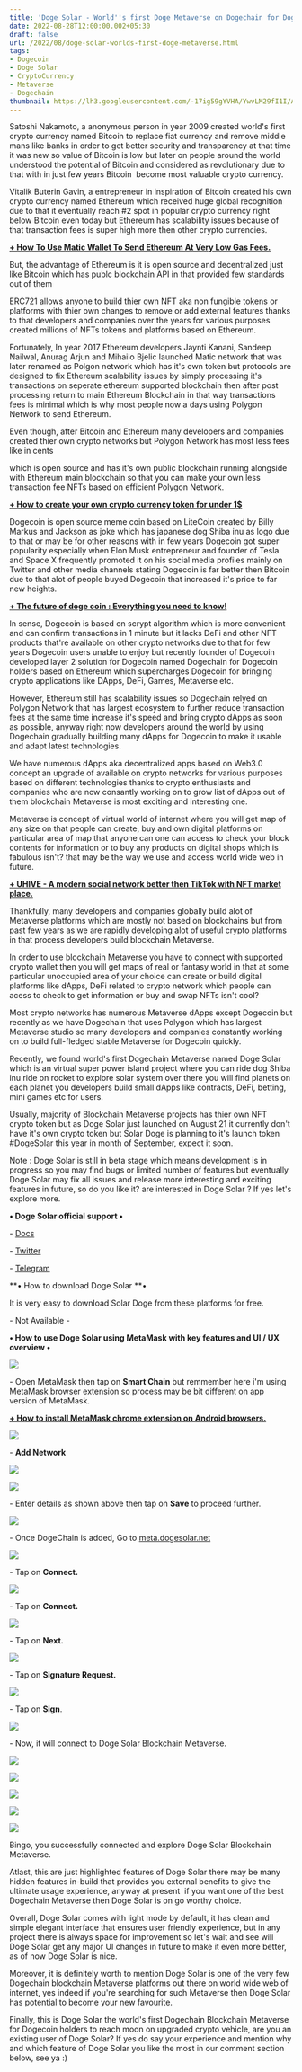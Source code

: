 ```yaml
---
title: 'Doge Solar - World''s first Doge Metaverse on Dogechain for Dogecoin.'
date: 2022-08-28T12:00:00.002+05:30
draft: false
url: /2022/08/doge-solar-worlds-first-doge-metaverse.html
tags: 
- Dogecoin
- Doge Solar
- CryptoCurrency
- Metaverse
- Dogechain
thumbnail: https://lh3.googleusercontent.com/-17ig59gYVHA/YwvLM29fI1I/AAAAAAAANXE/tAD99FxviGApNFZWTuypVdStCEWy_pajACNcBGAsYHQ/s1600/1661717294944873-0.png
---
```


  

Satoshi Nakamoto, a anonymous person in year 2009 created world's first crypto currency named Bitcoin to replace fiat currency and remove middle mans like banks in order to get better security and transparency at that time it was new so value of Bitcoin is low but later on people around the world understood the potential of Bitcoin and considered as revolutionary due to that with in just few years Bitcoin  become most valuable crypto currency.

  

Vitalik Buterin Gavin, a entrepreneur in inspiration of Bitcoin created his own crypto currency named Ethereum which received huge global recognition due to that it eventually reach #2 spot in popular crypto currency right below Bitcoin even today but Ethereum has scalability issues because of that transaction fees is super high more then other crypto currencies.

  

**[\+ How To Use Matic Wallet To Send Ethereum At Very Low Gas Fees.](https://www.techtracker.in/2021/07/how-to-use-matic-wallet-to-send.html)**

  

But, the advantage of Ethereum is it is open source and decentralized just like Bitcoin which has publc blockchain API in that provided few standards out of them

ERC721 allows anyone to build thier own NFT aka non fungible tokens or platforms with thier own changes to remove or add external features thanks to that developers and companies over the years for various purposes created millions of NFTs tokens and platforms based on Ethereum.

  

Fortunately, In year 2017 Ethereum developers Jaynti Kanani, Sandeep Nailwal, Anurag Arjun and Mihailo Bjelic launched Matic network that was later renamed as Polgon network which has it's own token but protocols are designed to fix Ethereum scalability issues by simply processing it's transactions on seperate ethereum supported blockchain then after post processing return to main Ethereum Blockchain in that way transactions fees is minimal which is why most people now a days using Polygon Network to send Ethereum.

  

Even though, after Bitcoin and Ethereum many developers and companies created thier own crypto networks but Polygon Network has most less fees like in cents 

which is open source and has it's own public blockchain running alongside with Ethereum main blockchain so that you can make your own less transaction fee NFTs based on efficient Polygon Network.

  

**[\+ How to create your own crypto currency token for under 1$](https://www.techtracker.in/2022/07/how-to-create-your-own-crypto-currency.html)**

  

Dogecoin is open source meme coin based on LiteCoin created by Billy Markus and Jackson as joke which has japanese dog Shiba inu as logo due to that or may be for other reasons with in few years Dogecoin got super popularity especially when Elon Musk entrepreneur and founder of Tesla and Space X frequently promoted it on his social media profiles mainly on  Twitter and other media channels stating Dogecoin is far better then Bitcoin due to that alot of people buyed Dogecoin that increased it's price to far new heights.

  

  

**[\+ The future of doge coin : Everything you need to know!](https://www.techtracker.in/2021/12/the-future-of-doge-coin-everything-you.html)**

  

In sense, Dogecoin is based on scrypt algorithm which is more convenient and can confirm transactions in 1 minute but it lacks DeFi and other NFT products that're available on other crypto networks due to that for few years Dogecoin users unable to enjoy but recently founder of Dogecoin developed layer 2 solution for Dogecoin named Dogechain for Dogecoin holders based on Ethereum which supercharges Dogecoin for bringing crypto applications like DApps, DeFi, Games, Metaverse etc.

  

However, Ethereum still has scalability issues so Dogechain relyed on Polygon Network that has largest ecosystem to further reduce transaction fees at the same time increase it's speed and bring crypto dApps as soon as possible, anyway right now developers around the world by using Dogechain gradually building many dApps for Dogecoin to make it usable and adapt latest technologies.

  

We have numerous dApps aka decentralized apps based on Web3.0 concept an upgrade of available on crypto networks for various purposes based on different technologies thanks to crypto enthusiasts and companies who are now consantly working on to grow list of dApps out of them blockchain Metaverse is most exciting and interesting one.

  

Metaverse is concept of virtual world of internet where you will get map of any size on that people can create, buy and own digital platforms on particular area of map that anyone can one can access to check your block contents for information or to buy any products on digital shops which is fabulous isn't? that may be the way we use and access world wide web in future.

  

**[\+ UHIVE - A modern social network better then TikTok with NFT market place.](https://www.techtracker.in/2021/10/uhive-best-tiktok-alternative-to.html)**

  

Thankfully, many developers and companies globally build alot of Metaverse platforms which are mostly not based on blockchains but from past few years as we are rapidly developing alot of useful crypto platforms in that process developers build blockchain Metaverse.

  

In order to use blockchain Metaverse you have to connect with supported crypto wallet then you will get maps of real or fantasy world in that at some particular unoccupied area of your choice can create or build digital platforms like dApps, DeFi related to crypto network which people can acess to check to get information or buy and swap NFTs isn't cool?

  

Most crypto networks has numerous Metaverse dApps except Dogecoin but recently as we have Dogechain that uses Polygon which has largest Metaverse studio so many developers and companies constantly working on to build full-fledged stable Metaverse for Dogecoin quickly.

  

Recently, we found world's first Dogechain Metaverse named Doge Solar which is an virtual super power island project where you can ride dog Shiba inu ride on rocket to explore solar system over there you will find planets on each planet you developers build small dApps like contracts, DeFi, betting, mini games etc for users.

  

Usually, majority of Blockchain Metaverse projects has thier own NFT crypto token but as Doge Solar just launched on August 21 it currently don't have it's own crypto token but Solar Doge is planning to it's launch token #DogeSolar this year in month of September, expect it soon.

  

Note : Doge Solar is still in beta stage which means development is in progress so you may find bugs or limited number of features but eventually Doge Solar may fix all issues and release more interesting and exciting features in future, so do you like it? are interested in Doge Solar ? If yes let's explore more.

  

**• Doge Solar official support •**

\- [Docs](https://docs.dogesolar.net/)

\- [Twitter](https://twitter.com/DogeSolarDC)

\- [Telegram](https://t.me/DogeSolarDC)

  

**• How to download Doge Solar **•

  

It is very easy to download Solar Doge from these platforms for free.

  

\- Not Available -

  

**• How to use Doge Solar using MetaMask with key features and UI / UX overview •**

 **![](https://lh3.googleusercontent.com/-v96p3uuoEeM/YwvLL5dZUnI/AAAAAAAANXA/yjtE5c8BrB8Cqv-72XUUFEX6Rop1eHAGgCNcBGAsYHQ/s1600/1661717291006848-1.png)** 

\- Open MetaMask then tap on **Smart Chain** but remmember here i'm using MetaMask browser extension so process may be bit different on app version of MetaMask.

  

**[\+ How to install MetaMask chrome extension on Android browsers.](https://www.techtracker.in/2022/07/how-to-install-metamask-chrome.html)**

  

 ![](https://lh3.googleusercontent.com/-VosMz8IWc0g/YwvLK1wNxgI/AAAAAAAANW8/fK3AkOJ2MaERy3WnHJhjLKNGUpt1nA4yACNcBGAsYHQ/s1600/1661717286796477-2.png) 

  

\- **Add Network**

 **![](https://lh3.googleusercontent.com/-GV6F1xK_ozA/YwvLJ-B8H2I/AAAAAAAANW4/3vzVIKkWPWEdTwlhYjdEhO4SFL1TD_DigCNcBGAsYHQ/s1600/1661717282971688-3.png)** 

 **![](https://lh3.googleusercontent.com/-2xBcFGz4y9s/YwvLI0NGbwI/AAAAAAAANW0/nxTdMXVuxrkcxUxS5CbaDjjkMAKGqDzBgCNcBGAsYHQ/s1600/1661717279217349-4.png)** 

\- Enter details as shown above then tap on **Save** to proceed further.

  

 ![](https://lh3.googleusercontent.com/-rlLaZap8VlM/YwvLH9xVRdI/AAAAAAAANWw/-d3btSNgws87_pLAdnpqJezkDFlpwVJYQCNcBGAsYHQ/s1600/1661717275152282-5.png) 

  

\- Once DogeChain is added, Go to [meta.dogesolar.net](http://meta.dogesolar.net)

  

 ![](https://lh3.googleusercontent.com/-_DFDAceai5I/YwvLG0ESRkI/AAAAAAAANWs/IRzCX9QczHEylAdPQ54uAP-0qLMqgwpRACNcBGAsYHQ/s1600/1661717271252276-6.png) 

  

\- Tap on **Connect.**

 **![](https://lh3.googleusercontent.com/-1BrXu5y5lsA/YwvLF5b7UtI/AAAAAAAANWo/xdP3kIOcnLc61jrvRsJnzDpjf-nzW5v1ACNcBGAsYHQ/s1600/1661717267172709-7.png)** 

\- Tap on **Connect.**

 **![](https://lh3.googleusercontent.com/-U79B7HBpG6w/YwvLE4GxQwI/AAAAAAAANWk/53uUIPjEkNUaxXGqMA9_J0nZfnrJUBqYgCNcBGAsYHQ/s1600/1661717263098734-8.png)** 

\- Tap on **Next.**

 **![](https://lh3.googleusercontent.com/-7AreEI-3Jhk/YwvLD96irBI/AAAAAAAANWg/dwHf_sT5APQ9ysL2rkGedxrJa4n0JSZIQCNcBGAsYHQ/s1600/1661717259071527-9.png)** 

\- Tap on **Signature Request.**

 **![](https://lh3.googleusercontent.com/-hjHnDA2bZtA/YwvLC8Ml44I/AAAAAAAANWc/-WF0o6GYhHUxWryGysfC3K7nNa6WRF9JgCNcBGAsYHQ/s1600/1661717255024119-10.png)** 

\- Tap on **Sign**.

  

 ![](https://lh3.googleusercontent.com/-qJIWs1q18sI/YwvLB2HcHGI/AAAAAAAANWY/OBbnGq4Z5jUR24HtSeEFGX0FpnXwBhN7gCNcBGAsYHQ/s1600/1661717250941966-11.png) 

  

\- Now, it will connect to Doge Solar Blockchain Metaverse.

  

 ![](https://lh3.googleusercontent.com/-gSNK7Rx3dzc/YwvLA2f270I/AAAAAAAANWU/QhgokXFWm8kPwZ7rzkyswB2dLuHvq4jTACNcBGAsYHQ/s1600/1661717246914201-12.png) 

  

 ![](https://lh3.googleusercontent.com/-AtVrigcBxGA/YwvK_qKoiwI/AAAAAAAANWQ/6h-91v3NTF8OK7WlKr0-_CL9T-poZ1MewCNcBGAsYHQ/s1600/1661717242176648-13.png) 

  

 ![](https://lh3.googleusercontent.com/-OC8sQTR9e3k/YwvK-tsDgiI/AAAAAAAANWM/Hsc9v8D4bgoJk22y9yliXSxQw5X-okhXwCNcBGAsYHQ/s1600/1661717237868804-14.png) 

  

 ![](https://lh3.googleusercontent.com/-6y6qpj1Fe2Y/YwvK9s2exWI/AAAAAAAANWI/-w-Wz9SAizY_KvXhtHZ7j73syK47DI43wCNcBGAsYHQ/s1600/1661717233332478-15.png) 

  

 ![](https://lh3.googleusercontent.com/-8D9eov3wIC0/YwvK8VoZw_I/AAAAAAAANWE/TPnOD4ATNbkuZiFWwGHO0ePFV1_eEhkigCNcBGAsYHQ/s1600/1661717228553377-16.png) 

  

Bingo, you successfully connected and explore Doge Solar Blockchain Metaverse.

  

  

Atlast, this are just highlighted features of Doge Solar there may be many hidden features in-build that provides you external benefits to give the ultimate usage experience, anyway at present  if you want one of the best Dogechain Metaverse then Doge Solar is on go worthy choice.

  

Overall, Doge Solar comes with light mode by default, it has clean and simple elegant interface that ensures user friendly experience, but in any project there is always space for improvement so let's wait and see will Doge Solar get any major UI changes in future to make it even more better, as of now Doge Solar is nice.

  

Moreover, it is definitely worth to mention Doge Solar is one of the very few Dogechain blockchain Metaverse platforms out there on world wide web of internet, yes indeed if you're searching for such Metaverse then Doge Solar has potential to become your new favourite.

  

Finally, this is Doge Solar the world's first Dogechain Blockchain Metaverse for Dogecoin holders to reach moon on upgraded crypto vehicle, are you an existing user of Doge Solar? If yes do say your experience and mention why and which feature of Doge Solar you like the most in our comment section below, see ya :)